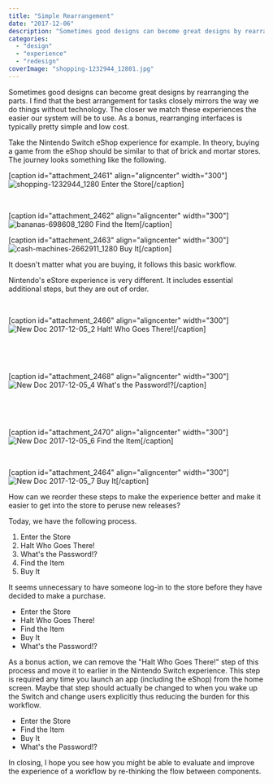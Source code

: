 ```yaml
---
title: "Simple Rearrangement"
date: "2017-12-06"
description: "Sometimes good designs can become great designs by rearranging the parts. I find that the best arrangement for tasks closely mirrors the way we do things without technology. The closer we match these experiences the easier our system will be to use. As a bonus, rearranging interfaces is typically pretty simple and low cost."
categories: 
  - "design"
  - "experience"
  - "redesign"
coverImage: "shopping-1232944_12801.jpg"
---
```


Sometimes good designs can become great designs by rearranging the parts. I find that the best arrangement for tasks closely mirrors the way we do things without technology. The closer we match these experiences the easier our system will be to use. As a bonus, rearranging interfaces is typically pretty simple and low cost.

Take the Nintendo Switch eShop experience for example. In theory, buying a game from the eShop should be similar to that of brick and mortar stores. The journey looks something like the following.

\[caption id="attachment\_2461" align="aligncenter" width="300"\]![shopping-1232944_1280](https://joshualowrycom.files.wordpress.com/2017/12/shopping-1232944_1280.jpg?w=300) Enter the Store\[/caption\]

 

\[caption id="attachment\_2462" align="aligncenter" width="300"\]![bananas-698608_1280](https://joshualowrycom.files.wordpress.com/2017/12/bananas-698608_1280.jpg?w=300) Find the Item\[/caption\]

\[caption id="attachment\_2463" align="aligncenter" width="300"\]![cash-machines-2662911_1280](https://joshualowrycom.files.wordpress.com/2017/12/cash-machines-2662911_1280.png?w=300) Buy It\[/caption\]

It doesn't matter what you are buying, it follows this basic workflow.

Nintendo's eStore experience is very different. It includes essential additional steps, but they are out of order.

 

\[caption id="attachment\_2466" align="aligncenter" width="300"\]![New Doc 2017-12-05_2](https://joshualowrycom.files.wordpress.com/2017/12/new-doc-2017-12-05_2.jpg?w=300) Halt! Who Goes There!\[/caption\]

 

 

\[caption id="attachment\_2468" align="aligncenter" width="300"\]![New Doc 2017-12-05_4](https://joshualowrycom.files.wordpress.com/2017/12/new-doc-2017-12-05_4.jpg?w=300) What's the Password!?\[/caption\]

 

 

\[caption id="attachment\_2470" align="aligncenter" width="300"\]![New Doc 2017-12-05_6](https://joshualowrycom.files.wordpress.com/2017/12/new-doc-2017-12-05_6.jpg?w=300) Find the Item\[/caption\]

 

\[caption id="attachment\_2464" align="aligncenter" width="300"\]![New Doc 2017-12-05_7](https://joshualowrycom.files.wordpress.com/2017/12/new-doc-2017-12-05_7.jpg?w=300) Buy It\[/caption\]

How can we reorder these steps to make the experience better and make it easier to get into the store to peruse new releases?

Today, we have the following process.

1. Enter the Store
2. Halt Who Goes There!
3. What's the Password!?
4. Find the Item
5. Buy It

It seems unnecessary to have someone log-in to the store before they have decided to make a purchase.

- Enter the Store
- Halt Who Goes There!
- Find the Item
- Buy It
- What's the Password!?

As a bonus action, we can remove the "Halt Who Goes There!" step of this process and move it to earlier in the Nintendo Switch experience. This step is required any time you launch an app (including the eShop) from the home screen. Maybe that step should actually be changed to when you wake up the Switch and change users explicitly thus reducing the burden for this workflow.

- Enter the Store
- Find the Item
- Buy It
- What's the Password!?

In closing, I hope you see how you might be able to evaluate and improve the experience of a workflow by re-thinking the flow between components.
